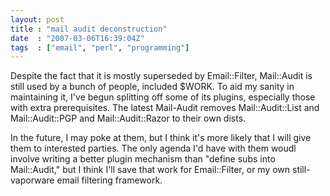 ```yaml
---
layout: post
title : "mail audit deconstruction"
date  : "2007-03-06T16:39:04Z"
tags  : ["email", "perl", "programming"]
---
```

Despite the fact that it is mostly superseded by Email::Filter, Mail::Audit is still used by a bunch of people, included $WORK.  To aid my sanity in maintaining it, I've begun splitting off some of its plugins, especially those with extra prerequisites.  The latest Mail-Audit removes Mail::Audit::List and Mail::Audit::PGP and Mail::Audit::Razor to their own dists.

In the future, I may poke at them, but I think it's more likely that I will give them to interested parties.  The only agenda I'd have with them woudl involve writing a better plugin mechanism than "define subs into Mail::Audit," but I think I'll save that work for Email::Filter, or my own still-vaporware email filtering framework. 
